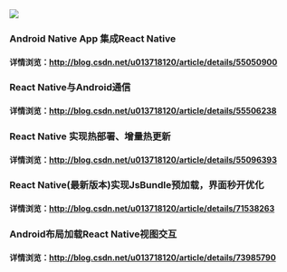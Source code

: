 
<img src='http://oleeed73x.bkt.clouddn.com/1522417779_541951.png' />

### Android Native App 集成React Native
#### 详情浏览：http://blog.csdn.net/u013718120/article/details/55050900
### React Native与Android通信 
#### 详情浏览：http://blog.csdn.net/u013718120/article/details/55506238
### React Native 实现热部署、增量热更新 
#### 详情浏览：http://blog.csdn.net/u013718120/article/details/55096393
### React Native(最新版本)实现JsBundle预加载，界面秒开优化 
#### 详情浏览：http://blog.csdn.net/u013718120/article/details/71538263
### Android布局加载React Native视图交互
#### 详情浏览：http://blog.csdn.net/u013718120/article/details/73985790

